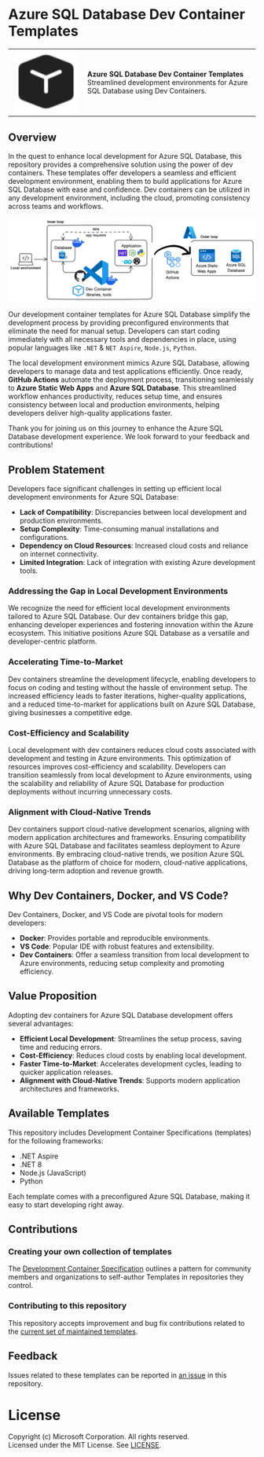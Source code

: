 # Azure SQL Database Dev Container Templates

<table style="width: 100%; border-style: none;">
<tr>
<td style="width: 140px; text-align: center;">
<a href="https://github.com/devcontainers">
<img width="128px" src="https://raw.githubusercontent.com/microsoft/fluentui-system-icons/78c9587b995299d5bfc007a0077773556ecb0994/assets/Cube/SVG/ic_fluent_cube_32_filled.svg" alt="devcontainers organization logo"/>
</a>
</td>
<td>
<strong>Azure SQL Database Dev Container Templates</strong><br />
Streamlined development environments for Azure SQL Database using Dev Containers.
</td>
</tr>
</table>


## Overview

In the quest to enhance local development for Azure SQL Database, this repository provides a comprehensive solution using the power of dev containers. These templates offer developers a seamless and efficient development environment, enabling them to build applications for Azure SQL Database with ease and confidence. Dev containers can be utilized in any development environment, including the cloud, promoting consistency across teams and workflows.

![DevContainers-AzureSQL](azure-sql-db-dev-containers.png)

Our development container templates for Azure SQL Database simplify the development process by providing preconfigured environments that eliminate the need for manual setup. Developers can start coding immediately with all necessary tools and dependencies in place, using popular languages like `.NET` & `NET Aspire`, `Node.js`, `Python`.

The local development environment mimics Azure SQL Database, allowing developers to manage data and test applications efficiently. Once ready, **GitHub Actions** automate the deployment process, transitioning seamlessly to **Azure Static Web Apps** and **Azure SQL Database**. This streamlined workflow enhances productivity, reduces setup time, and ensures consistency between local and production environments, helping developers deliver high-quality applications faster.

Thank you for joining us on this journey to enhance the Azure SQL Database development experience. We look forward to your feedback and contributions!

## Problem Statement

Developers face significant challenges in setting up efficient local development environments for Azure SQL Database:

- **Lack of Compatibility**: Discrepancies between local development and production environments.
- **Setup Complexity**: Time-consuming manual installations and configurations.
- **Dependency on Cloud Resources**: Increased cloud costs and reliance on internet connectivity.
- **Limited Integration**: Lack of integration with existing Azure development tools.

### Addressing the Gap in Local Development Environments

We recognize the need for efficient local development environments tailored to Azure SQL Database. Our dev containers bridge this gap, enhancing developer experiences and fostering innovation within the Azure ecosystem. This initiative positions Azure SQL Database as a versatile and developer-centric platform.

### Accelerating Time-to-Market

Dev containers streamline the development lifecycle, enabling developers to focus on coding and testing without the hassle of environment setup. The increased efficiency leads to faster iterations, higher-quality applications, and a reduced time-to-market for applications built on Azure SQL Database, giving businesses a competitive edge.

### Cost-Efficiency and Scalability

Local development with dev containers reduces cloud costs associated with development and testing in Azure environments. This optimization of resources improves cost-efficiency and scalability. Developers can transition seamlessly from local development to Azure environments, using the scalability and reliability of Azure SQL Database for production deployments without incurring unnecessary costs.

### Alignment with Cloud-Native Trends

Dev containers support cloud-native development scenarios, aligning with modern application architectures and frameworks. Ensuring compatibility with Azure SQL Database and facilitates seamless deployment to Azure environments. By embracing cloud-native trends, we position Azure SQL Database as the platform of choice for modern, cloud-native applications, driving long-term adoption and revenue growth.

## Why Dev Containers, Docker, and VS Code?

Dev Containers, Docker, and VS Code are pivotal tools for modern developers:

- **Docker**: Provides portable and reproducible environments.
- **VS Code**: Popular IDE with robust features and extensibility.
- **Dev Containers**: Offer a seamless transition from local development to Azure environments, reducing setup complexity and promoting efficiency.

## Value Proposition

Adopting dev containers for Azure SQL Database development offers several advantages:

- **Efficient Local Development**: Streamlines the setup process, saving time and reducing errors.
- **Cost-Efficiency**: Reduces cloud costs by enabling local development.
- **Faster Time-to-Market**: Accelerates development cycles, leading to quicker application releases.
- **Alignment with Cloud-Native Trends**: Supports modern application architectures and frameworks.

## Available Templates

This repository includes Development Container Specifications (templates) for the following frameworks:

- .NET Aspire
- .NET 8
- Node.js (JavaScript)
- Python

Each template comes with a preconfigured Azure SQL Database, making it easy to start developing right away.

## Contributions

### Creating your own collection of templates

The [Development Container Specification](https://containers.dev/implementors/templates-distribution/#distribution) outlines a pattern for community members and organizations to self-author Templates in repositories they control.

### Contributing to this repository

This repository accepts improvement and bug fix contributions related to the
[current set of maintained templates](./src).

## Feedback

Issues related to these templates can be reported in [an issue](https://github.com/microsoft/azuresql-devcontainers/issues) in this repository.

# License

Copyright (c) Microsoft Corporation. All rights reserved. <br />
Licensed under the MIT License. See [LICENSE](LICENSE).